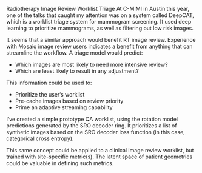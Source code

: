 Radiotherapy Image Review Worklist Triage
At C-MIMI in Austin this year, one of the talks that caught my attention was on a system called DeepCAT, which is a worklist triage system for mammogram screening.  It used deep learning to prioritize mammograms, as well as filtering out low risk images.

It seems that a similar approach would benefit RT image review.  Experience with Mosaiq image review users indicates a benefit from anything that can streamline the workflow.  A triage model would predict:
* Which images are most likely to need more intensive review?
* Which are least likely to result in any adjustment?

This information could be used to:
* Prioritize the user‘s worklist
* Pre-cache images based on review priority
* Prime an adaptive streaming capability

I‘ve created a simple prototype QA worklist, using the rotation model predictions generated by the SRO decoder ring.  It prioritizes a list of synthetic images based on the SRO decoder loss function (in this case, categorical cross entropy).

This same concept could be applied to a clinical image review worklist, but trained with site-specific metric(s).  The latent space of patient geometries could be valuable in defining such metrics.
